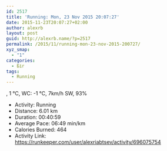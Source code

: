 ```yaml
---
id: 2517
title: 'Running: Mon, 23 Nov 2015 20:07:27'
date: 2015-11-23T20:07:27+02:00
author: alexrb
layout: post
guid: http://alexrb.name/?p=2517
permalink: /2015/11/running-mon-23-nov-2015-200727/
xyz_smap:
  - "1"
categories:
  - Біг
tags:
  - Running
---
```

, 1 &deg;C, WC: -1 &deg;C, 7km/h SW, 93%

<ul class="rk-list">
  <li class="rk-activity">
    Activity: Running
  </li>
  <li class="rk-distance">
    Distance: 6.01 km
  </li>
  <li class="rk-duration">
    Duration: 00:40:59
  </li>
  <li class="rk-avg-pace">
    Average Pace: 06:49 min/km
  </li>
  <li class="rk-calories">
    Calories Burned: 464
  </li>
  <li class="rk-activity-link">
    Activity Link: <a href="https://runkeeper.com/user/alexriabtsev/activity/696075754">https://runkeeper.com/user/alexriabtsev/activity/696075754</a>
  </li>
</ul>
